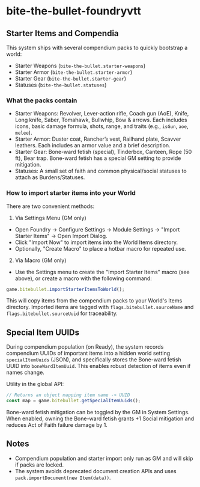 # bite-the-bullet-foundryvtt

## Starter Items and Compendia

This system ships with several compendium packs to quickly bootstrap a world:

- Starter Weapons (`bite-the-bullet.starter-weapons`)
- Starter Armor (`bite-the-bullet.starter-armor`)
- Starter Gear (`bite-the-bullet.starter-gear`)
- Statuses (`bite-the-bullet.statuses`)

### What the packs contain

- Starter Weapons: Revolver, Lever-action rifle, Coach gun (AoE), Knife, Long knife, Saber, Tomahawk, Bullwhip, Bow & arrows. Each includes icons, basic damage formula, shots, range, and traits (e.g., `isGun`, `aoe`, `melee`).
- Starter Armor: Duster coat, Rancher’s vest, Railhand plate, Scavver leathers. Each includes an armor value and a brief description.
- Starter Gear: Bone-ward fetish (special), Tinderbox, Canteen, Rope (50 ft), Bear trap. Bone-ward fetish has a special GM setting to provide mitigation.
- Statuses: A small set of faith and common physical/social statuses to attach as Burdens/Statuses.

### How to import starter items into your World

There are two convenient methods:

1) Via Settings Menu (GM only)
- Open Foundry → Configure Settings → Module Settings → "Import Starter Items" → Open Import Dialog.
- Click "Import Now" to import items into the World Items directory.
- Optionally, "Create Macro" to place a hotbar macro for repeated use.

2) Via Macro (GM only)
- Use the Settings menu to create the "Import Starter Items" macro (see above), or create a macro with the following command:

```js
game.bitebullet.importStarterItemsToWorld();
```

This will copy items from the compendium packs to your World's Items directory. Imported items are tagged with `flags.bitebullet.sourceName` and `flags.bitebullet.sourceUuid` for traceability.

## Special Item UUIDs

During compendium population (on Ready), the system records compendium UUIDs of important items into a hidden world setting `specialItemUuids` (JSON), and specifically stores the Bone-ward fetish UUID into `boneWardItemUuid`. This enables robust detection of items even if names change.

Utility in the global API:

```js
// Returns an object mapping item name -> UUID
const map = game.bitebullet.getSpecialItemUuids();
```

Bone-ward fetish mitigation can be toggled by the GM in System Settings. When enabled, owning the Bone-ward fetish grants +1 Social mitigation and reduces Act of Faith failure damage by 1.

## Notes

- Compendium population and starter import only run as GM and will skip if packs are locked.
- The system avoids deprecated document creation APIs and uses `pack.importDocument(new Item(data))`.
